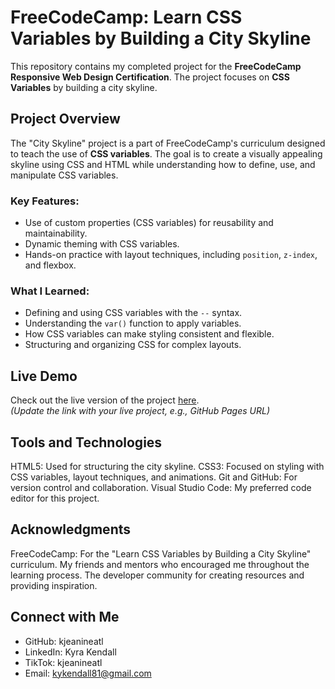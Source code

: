 # FreeCodeCamp: Learn CSS Variables by Building a City Skyline

This repository contains my completed project for the **FreeCodeCamp Responsive Web Design Certification**. The project focuses on **CSS Variables** by building a city skyline.

## Project Overview

The "City Skyline" project is a part of FreeCodeCamp's curriculum designed to teach the use of **CSS variables**. The goal is to create a visually appealing skyline using CSS and HTML while understanding how to define, use, and manipulate CSS variables.

### Key Features:

- Use of custom properties (CSS variables) for reusability and maintainability.
- Dynamic theming with CSS variables.
- Hands-on practice with layout techniques, including `position`, `z-index`, and flexbox.

### What I Learned:

- Defining and using CSS variables with the `--` syntax.
- Understanding the `var()` function to apply variables.
- How CSS variables can make styling consistent and flexible.
- Structuring and organizing CSS for complex layouts.

## Live Demo

Check out the live version of the project [here](https://fcc-skyline-ky.netlify.app/).  
*(Update the link with your live project, e.g., GitHub Pages URL)*

## Tools and Technologies
HTML5: Used for structuring the city skyline.
CSS3: Focused on styling with CSS variables, layout techniques, and animations.
Git and GitHub: For version control and collaboration.
Visual Studio Code: My preferred code editor for this project.


## Acknowledgments
FreeCodeCamp: For the "Learn CSS Variables by Building a City Skyline" curriculum.
My friends and mentors who encouraged me throughout the learning process.
The developer community for creating resources and providing inspiration.

## Connect with Me
- GitHub: kjeanineatl
- LinkedIn: Kyra Kendall
- TikTok: kjeanineatl
- Email: kykendall81@gmail.com
